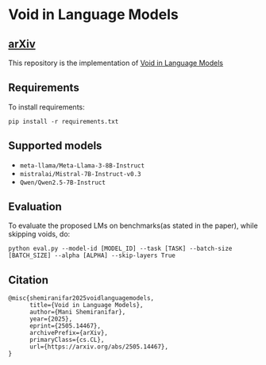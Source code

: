 # Void in Language Models

## [arXiv](https://arxiv.org/abs/2505.14467)
This repository is the implementation of [Void in Language Models](https://arxiv.org/abs/2505.14467)

## Requirements

To install requirements:

```setup
pip install -r requirements.txt
```
## Supported models

- `meta-llama/Meta-Llama-3-8B-Instruct`
- `mistralai/Mistral-7B-Instruct-v0.3`
- `Qwen/Qwen2.5-7B-Instruct`

## Evaluation

To evaluate the proposed LMs on benchmarks(as stated in the paper), while skipping voids, do:

    python eval.py --model-id [MODEL_ID] --task [TASK] --batch-size [BATCH_SIZE] --alpha [ALPHA] --skip-layers True

## Citation

```
@misc{shemiranifar2025voidlanguagemodels,
      title={Void in Language Models}, 
      author={Mani Shemiranifar},
      year={2025},
      eprint={2505.14467},
      archivePrefix={arXiv},
      primaryClass={cs.CL},
      url={https://arxiv.org/abs/2505.14467}, 
}
```
